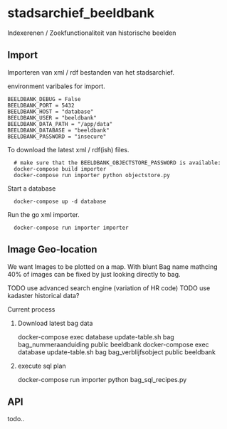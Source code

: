 # stadsarchief_beeldbank
Indexerenen / Zoekfunctionaliteit van historische beelden


Import
------

Importeren van xml / rdf bestanden van het stadsarchief.

environment varibales for import.

    BEELDBANK_DEBUG = False
    BEELDBANK_PORT = 5432
    BEELDBANK_HOST = "database"
    BEELDBANK_USER = "beeldbank"
    BEELDBANK_DATA_PATH = "/app/data"
    BEELDBANK_DATABASE = "beeldbank"
    BEELDBANK_PASSWORD = "insecure"

To download the latest xml / rdf(ish) files.

	  # make sure that the BEELDBANK_OBJECTSTORE_PASSWORD is available:
      docker-compose build importer
      docker-compose run importer python objectstore.py

Start a database

      docker-compose up -d database

Run the go xml importer.

      docker-compose run importer importer

Image Geo-location
-----------

We want Images to be plotted on a map.
With blunt Bag name mathcing 40% of images can
be fixed by just looking directly to bag.

TODO use advanced search engine (variation of HR code)
TODO use kadaster historical data?

Current process

1) Download latest bag data

    docker-compose exec database update-table.sh bag bag_nummeraanduiding public beeldbank
    docker-compose exec database update-table.sh bag bag_verblijfsobject public beeldbank

2) execute sql plan

    docker-compose run importer python bag_sql_recipes.py


API
---

todo..

